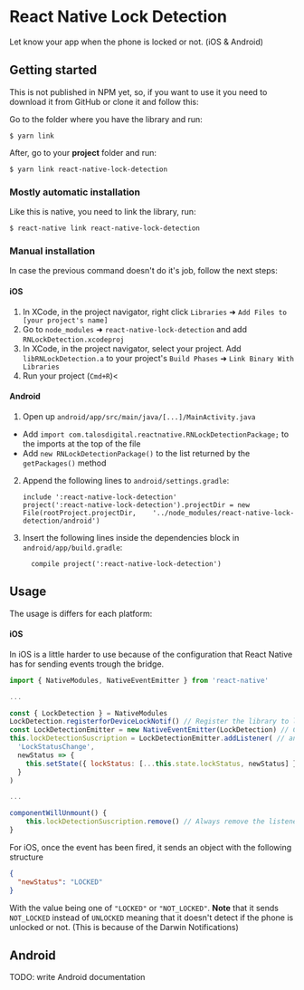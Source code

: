 # React Native Lock Detection

Let know your app when the phone is locked or not. (iOS & Android)

## Getting started

This is not published in NPM yet, so, if you want to use it you need to download it from GitHub or clone it and follow this:

Go to the folder where you have the library and run:

`$ yarn link`

After, go to your **project** folder and run:

`$ yarn link react-native-lock-detection`

### Mostly automatic installation

Like this is native, you need to link the library, run:

`$ react-native link react-native-lock-detection`

### Manual installation

In case the previous command doesn't do it's job, follow the next steps:

#### iOS

1. In XCode, in the project navigator, right click `Libraries` ➜ `Add Files to [your project's name]`
2. Go to `node_modules` ➜ `react-native-lock-detection` and add `RNLockDetection.xcodeproj`
3. In XCode, in the project navigator, select your project. Add `libRNLockDetection.a` to your project's `Build Phases` ➜ `Link Binary With Libraries`
4. Run your project (`Cmd+R`)<

#### Android

1. Open up `android/app/src/main/java/[...]/MainActivity.java`

- Add `import com.talosdigital.reactnative.RNLockDetectionPackage;` to the imports at the top of the file
- Add `new RNLockDetectionPackage()` to the list returned by the `getPackages()` method

2. Append the following lines to `android/settings.gradle`:
   ```
   include ':react-native-lock-detection'
   project(':react-native-lock-detection').projectDir = new File(rootProject.projectDir, 	'../node_modules/react-native-lock-detection/android')
   ```
3. Insert the following lines inside the dependencies block in `android/app/build.gradle`:
   ```
     compile project(':react-native-lock-detection')
   ```

## Usage

The usage is differs for each platform:

#### iOS

In iOS is a little harder to use because of the configuration that React Native has for sending events trough the bridge.

```javascript
import { NativeModules, NativeEventEmitter } from 'react-native'

...

const { LockDetection } = NativeModules
LockDetection.registerforDeviceLockNotif() // Register the library to listen the events for Darwin notifications
const LockDetectionEmitter = new NativeEventEmitter(LockDetection) // Create instance of EventEmitter
this.lockDetectionSuscription = LockDetectionEmitter.addListener( // and add the listener
  'LockStatusChange',
  newStatus => {
    this.setState({ lockStatus: [...this.state.lockStatus, newStatus] }) // Do whatever you need with the information
  }
)

...

componentWillUnmount() {
	this.lockDetectionSuscription.remove() // Always remove the listener to avoid memory leaks
}
```

For iOS, once the event has been fired, it sends an object with the following structure

```json
{
  "newStatus": "LOCKED"
}
```

With the value being one of `"LOCKED"` or `"NOT_LOCKED"`. **Note** that it sends `NOT_LOCKED` instead of `UNLOCKED` meaning that it doesn't detect if the phone is unlocked or not. (This is because of the Darwin Notifications)

## Android

TODO: write Android documentation
